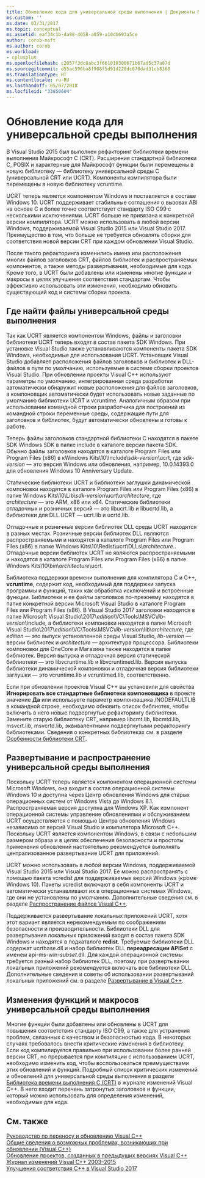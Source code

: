 ```yaml
---
title: Обновление кода для универсальной среды выполнения | Документы Майкрософт
ms.custom: ''
ms.date: 03/31/2017
ms.topic: conceptual
ms.assetid: eaf34c1b-da98-4058-a059-a10db693a5ce
author: corob-msft
ms.author: corob
ms.workload:
- cplusplus
ms.openlocfilehash: c2057f3dc8abc3f661010300671b67ad5c37a87d
ms.sourcegitcommit: d55ac596ba8f908f5d91d228dc070dad31cb8360
ms.translationtype: HT
ms.contentlocale: ru-RU
ms.lasthandoff: 05/07/2018
ms.locfileid: "33850604"
---
```

# <a name="upgrade-your-code-to-the-universal-crt"></a>Обновление кода для универсальной среды выполнения

В Visual Studio 2015 был выполнен рефакторинг библиотеки времени выполнения Майкрософт C (CRT). Расширения стандартной библиотеки C, POSIX и характерные для Майкрософт функции были перемещены в новую библиотеку — библиотеку универсальной среды C (универсальной CRT или UCRT). Компоненты компилятора были перемещены в новую библиотеку vcruntime.  
  
UCRT теперь является компонентом Windows и поставляется в составе Windows 10. UCRT поддерживает стабильные соглашения о вызовах ABI на основе C и более точно соответствует стандарту ISO C99 с несколькими исключениями. UCRT больше не привязана к конкретной версии компилятора. UCRT можно использовать в любой версии Windows, поддерживаемой Visual Studio 2015 или Visual Studio 2017. Преимущество в том, что больше не требуется обновлять сборки для соответствия новой версии CRT при каждом обновлении Visual Studio.  
  
После такого рефакторинга изменились имена или расположения многих файлов заголовков CRT, файлов библиотек и распространяемых компонентов, а также методы развертывания, необходимые для кода. Кроме того, в UCRT были добавлены или изменены многие функции и макросы в целях улучшения соответствия стандартам. Чтобы эффективно использовать эти изменения, необходимо обновить существующий код и системы сборки проекта.  
  
## <a name="where-to-find-the-universal-crt-files"></a>Где найти файлы универсальной среды выполнения

Так как UCRT является компонентом Windows, файлы и заголовки библиотеки UCRT теперь входят в состав пакета SDK Windows. При установке Visual Studio также устанавливаются компоненты пакета SDK Windows, необходимые для использования UCRT. Установщик Visual Studio добавляет расположения файлов заголовков и библиотек и DLL-файлов в пути по умолчанию, используемые в системе сборки проектов Visual Studio. При обновлении проекты Visual C++ используют параметры по умолчанию, интегрированная среда разработки автоматически обнаружит новые расположения для файлов заголовков, а компоновщик автоматически будет использовать новые заданные по умолчанию библиотеки UCRT и vcruntime. Аналогичным образом при использовании командной строки разработчика для построений из командной строки переменные среды, содержащие пути для заголовков и библиотек, будут автоматически обновлены и готовы к работе.  
  
Теперь файлы заголовков стандартной библиотеки C находятся в пакете SDK Windows SDK в папке include в каталоге версии пакета SDK. Обычно файлы заголовков находятся в каталоге Program Files или Program Files (x86) в кWindows Kits\\10\\Include\\_sdk-version_\\ucrt, где _sdk-version_ — это версия Windows или обновления, например, 10.0.14393.0 для обновления Windows 10 Anniversary Update.   
  
Статические библиотеки UCRT и библиотеки заглушки динамической компоновки находятся в каталоге Program Files или Program Files (x86) в папке Windows Kits\\10\\Lib\\_sdk-version_\\ucrt\\_architecture_, где _architecture_ — это ARM, x86 или x64. Статические библиотеки отладочных и розничных версий — это libucrt.lib и libucrtd.lib, а библиотеки для DLL UCRT — ucrt.lib и ucrtd.lib.  
  
Отладочные и розничные версии библиотек DLL среды UCRT находятся в разных местах. Розничные версии библиотек DLL являются распространяемыми и находятся в каталоге Program Files или Program Files (x86) в папке Windows Kits\\10\\Redist\\ucrt\\DLLs\\_architecture_\.. Отладочные версии библиотек UCRT не являются распространяемыми и находятся в каталоге Program Files или Program Files (x86) в папке Windows Kits\\10\\bin\\_architecture_\\ucrt.   

Библиотека поддержки времени выполнения для компилятора C и C++, **vcruntime**, содержит код, необходимый для поддержки запуска программы и функций, таких как обработка исключений и встроенные функции. Библиотеки и ее файлы заголовков по-прежнему находятся в папке конкретной версии Microsoft Visual Studio в каталоге Program Files или Program Files (x86). В Visual Studio 2017 заголовки находятся в папке Microsoft Visual Studio\\2017\\_edition_\\VC\\Tools\\MSVC\\_lib-version_\\include, а библиотеки компоновки находятся в папке Microsoft Visual Studio\\2017\\_edition_\\VC\\Tools\\MSVC\\_lib-version_\\lib\\_architecture_, где _edition_ — это выпуск установленной среды Visual Studio, _lib-version_ — версии библиотек и _architecture_ — архитектура процессора. Библиотеки компоновки для OneCore и Магазина также находятся в папке библиотек. Версия выпуска и отладочная версия статической библиотеки — это libvcruntime.lib и libvcruntimed.lib. Версия выпуска библиотеки динамической компоновки и отладочная версия библиотеки заглушки — это vcruntime.lib и vcruntimed.lib, соответственно.  
  
Если при обновлении проектов Visual C++ вы установили для свойства **Игнорировать все стандартные библиотеки** **компоновщика** в проекте значение **Да** или используете параметр компоновщика /NODEFAULTLIB в командной строке, необходимо обновить список библиотек, чтобы включить в него новые подвергнутые рефакторингу библиотеки. Замените старую библиотеку CRT, например libcmt.lib, libcmtd.lib, msvcrt.lib, msvcrtd.lib, эквивалентными подвергнутыми рефакторингу библиотеками. Сведения о конкретных библиотеках см. в разделе [Особенности библиотеки CRT](../c-runtime-library/crt-library-features.md).  
  
## <a name="deployment-and-redistribution-of-the-universal-crt"></a>Развертывание и распространение универсальной среды выполнения
  
Поскольку UCRT теперь является компонентом операционной системы Microsoft Windows, она входит в состав операционной системы Windows 10 и доступна через Центр обновления Windows для старых операционных систем от Windows Vista до Windows 8.1. Распространяемая версия доступна для Windows XP. Как компонент операционной системы управление обновлениями и обслуживанием UCRT осуществляется с помощью Центра обновления Windows независимо от версий Visual Studio и компилятора Microsoft C++. Поскольку UCRT является компонентом Windows, в связи с небольшим размером образа и в целях обеспечения безопасности и простоты применения обновлений настоятельно рекомендуется выполнять централизованное развертывание UCRT для приложений.  
  
UCRT можно использовать в любой версии Windows, поддерживаемой Visual Studio 2015 или Visual Studio 2017. Ее можно распространять с помощью пакета vcredist для поддерживаемых версий Windows (кроме Windows 10). Пакеты vcredist включают в себя компоненты UCRT и автоматически устанавливают их в операционных системах Windows, где они не установлены по умолчанию. Дополнительные сведения см. в разделе [Распространение файлов Visual C++](../ide/redistributing-visual-cpp-files.md).  
  
Поддерживается развертывание локальных приложений UCRT, хотя этот вариант является нерекомендуемым по соображениям безопасности и производительности. Библиотеки DLL для развертывания локальных приложений входят в состав пакета SDK Windows и находятся в подкаталоге **redist**. Требуемые библиотеки DLL содержат ucrtbase.dll и набор библиотек DLL **переадресации APISet** с именем api-ms-win-_subset_.dll. Для каждой операционной системы требуется разный набор библиотек DLL, поэтому при развертывании локальных приложений рекомендуется включать все библиотеки DLL. Дополнительные сведения и советы об использовании развертываний локальных приложений см. в разделе [Развертывание в Visual C++](../ide/deployment-in-visual-cpp.md).  
  
## <a name="changes-to-the-universal-crt-functions-and-macros"></a>Изменения функций и макросов универсальной среды выполнения  

Многие функции были добавлены или обновлены в UCRT для повышения соответствия стандарту ISO C99, а также для устранения проблем, связанных с качеством и безопасностью кода. В некоторых случаях требовалось внести критические изменения в библиотеку. Если код компилируется правильно при использовании более ранней версии CRT, но прерывается при компиляции с использованием UCRT, необходимо изменить код, чтобы воспользоваться преимуществами этих обновлений и функций. Подробный список критических изменений и обновлений для универсальной среды выполнения в разделе [Библиотека времени выполнения C (CRT)](visual-cpp-change-history-2003-2015.md#BK_CRT) в журнале изменений Visual C++. В него входит перечень затронутых заголовков и функции, который можно использовать для определения изменений, необходимых для кода.  
  
## <a name="see-also"></a>См. также  

[Руководство по переносу и обновлению Visual C++](visual-cpp-porting-and-upgrading-guide.md)  
[Общие сведения о возможных проблемах, возникающих при обновлении (Visual C++)](overview-of-potential-upgrade-issues-visual-cpp.md)  
[Обновление проектов, созданных в предыдущих версиях Visual C++](upgrading-projects-from-earlier-versions-of-visual-cpp.md)  
[Журнал изменений Visual C++ 2003–2015](visual-cpp-change-history-2003-2015.md)  
[Улучшения соответствия C++ в Visual Studio 2017](../cpp-conformance-improvements-2017.md)  
